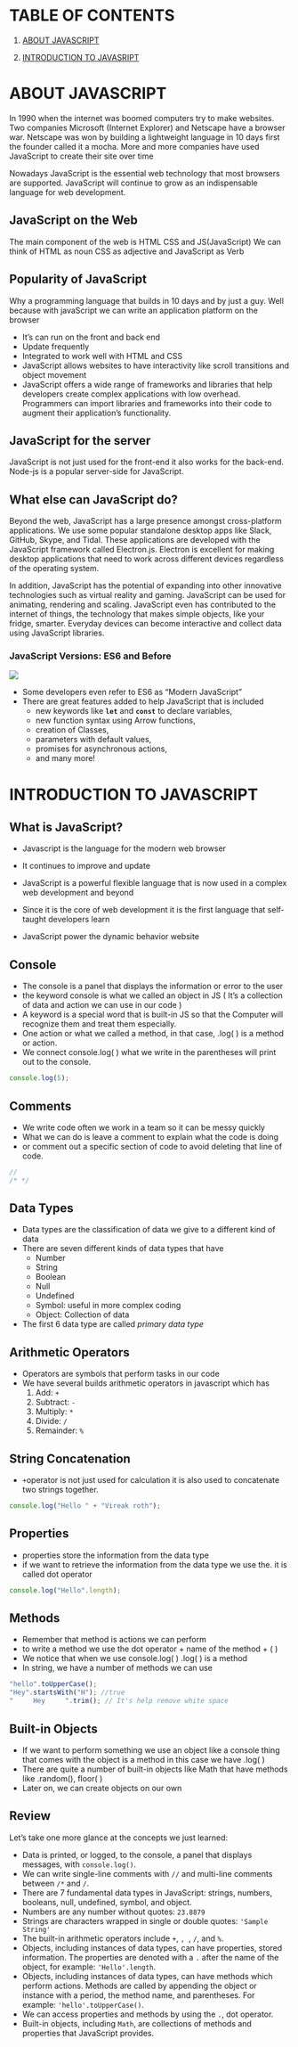 # TABLE OF CONTENTS

1. [ABOUT JAVASCRIPT](#about-javascript)

2. [INTRODUCTION TO JAVASRIPT](#introduction-to-javascript)

# ABOUT JAVASCRIPT

In 1990 when the internet was boomed computers try to make websites. Two companies Microsoft (Internet Explorer) and Netscape have a browser war. Netscape was won by building a lightweight language in 10 days first the founder called it a mocha. More and more companies have used JavaScript to create their site over time

Nowadays JavaScript is the essential web technology that most browsers are supported. JavaScript will continue to grow as an indispensable language for web development.

## JavaScript on the Web

The main component of the web is HTML CSS and JS(JavaScript)
We can think of HTML as noun CSS as adjective and JavaScript as Verb

## Popularity of JavaScript

Why a programming language that builds in 10 days and by just a guy. Well because with javaScript we can write an application platform on the browser

- It’s can run on the front and back end
- Update frequently
- Integrated to work well with HTML and CSS
- JavaScript allows websites to have interactivity like scroll transitions and object movement
- JavaScript offers a wide range of frameworks and libraries that help developers create complex applications with low overhead. Programmers can import libraries and frameworks into their code to augment their application’s functionality.

## JavaScript for the server

JavaScript is not just used for the front-end it also works for the back-end. Node-js is a popular server-side for JavaScript.

## What else can JavaScript do?

Beyond the web, JavaScript has a large presence amongst cross-platform applications. We use some popular standalone desktop apps like Slack, GitHub, Skype, and Tidal. These applications are developed with the JavaScript framework called Electron.js. Electron is excellent for making desktop applications that need to work across different devices regardless of the operating system.

In addition, JavaScript has the potential of expanding into other innovative technologies such as virtual reality and gaming. JavaScript can be used for animating, rendering and scaling. JavaScript even has contributed to the internet of things, the technology that makes simple objects, like your fridge, smarter. Everyday devices can become interactive and collect data using JavaScript libraries.

### JavaScript Versions: ES6 and Before

<img src="https://github.com/Punvireakroth/Web-Development-Progress/blob/main/JAVASCRIPT%20I/images/JavaScript_version.png">

- Some developers even refer to ES6 as “Modern JavaScript”
- There are great features added to help JavaScript that is included
  - new keywords like **`let`** and **`const`** to declare variables,
  - new function syntax using Arrow functions,
  - creation of Classes,
  - parameters with default values,
  - promises for asynchronous actions,
  - and many more!

# INTRODUCTION TO JAVASCRIPT

## What is JavaScript?

- Javascript is the language for the modern web browser
- It continues to improve and update
- JavaScript is a powerful flexible language that is now used in a complex web development and beyond

- Since it is the core of web development it is the first language that self-taught developers learn
- JavaScript power the dynamic behavior website

## Console

- The console is a panel that displays the information or error to the user
- the keyword console is what we called an object in JS ( It’s a collection of data and action we can use in our code )
- A keyword is a special word that is built-in JS so that the Computer will recognize them and treat them especially.
- One action or what we called a method, in that case, .log( ) is a method or action.
- We connect console.log( ) what we write in the parentheses will print out to the console.

```js
console.log(5);
```

## Comments

- We write code often we work in a team so it can be messy quickly
- What we can do is leave a comment to explain what the code is doing
- or comment out a specific section of code to avoid deleting that line of code.

```js
//
/* */
```

## Data Types

- Data types are the classification of data we give to a different kind of data
- There are seven different kinds of data types that have
  - Number
  - String
  - Boolean
  - Null
  - Undefined
  - Symbol: useful in more complex coding
  - Object: Collection of data
- The first 6 data type are called _primary data type_

## Arithmetic Operators

- Operators are symbols that perform tasks in our code
- We have several builds arithmetic operators in javascript which has
  1. Add: `+`
  2. Subtract: `-`
  3. Multiply: `*`
  4. Divide: `/`
  5. Remainder: `%`

## String Concatenation

- `+`operator is not just used for calculation it is also used to concatenate two strings together.

```js
console.log("Hello " + "Vireak roth");
```

## Properties

- properties store the information from the data type
- if we want to retrieve the information from the data type we use the. it is called dot operator

```js
console.log("Hello".length);
```

## Methods

- Remember that method is actions we can perform
- to write a method we use the dot operator + name of the method + ( )
- We notice that when we use console.log( ) .log( ) is a method
- In string, we have a number of methods we can use

```js
"hello".toUpperCase();
"Hey".startsWith("H"); //true
"     Hey     ".trim(); // It's help remove white space
```

## Built-in Objects

- If we want to perform something we use an object like a console thing that comes with the object is a method in this case we have .log( )
- There are quite a number of built-in objects like Math that have methods like .random(), floor( )
- Later on, we can create objects on our own

## Review

Let’s take one more glance at the concepts we just learned:

- Data is printed, or logged, to the console, a panel that displays messages, with `console.log()`.
- We can write single-line comments with `//` and multi-line comments between `/*` and `/`.
- There are 7 fundamental data types in JavaScript: strings, numbers, booleans, null, undefined, symbol, and object.
- Numbers are any number without quotes: `23.8879`
- Strings are characters wrapped in single or double quotes: `'Sample String'`
- The built-in arithmetic operators include `+`, `, `, `/`, and `%`.
- Objects, including instances of data types, can have properties, stored information. The properties are denoted with a `.` after the name of the object, for example: `'Hello'.length`.
- Objects, including instances of data types, can have methods which perform actions. Methods are called by appending the object or instance with a period, the method name, and parentheses. For example: `'hello'.toUpperCase()`.
- We can access properties and methods by using the `.`, dot operator.
- Built-in objects, including `Math`, are collections of methods and properties that JavaScript provides.
